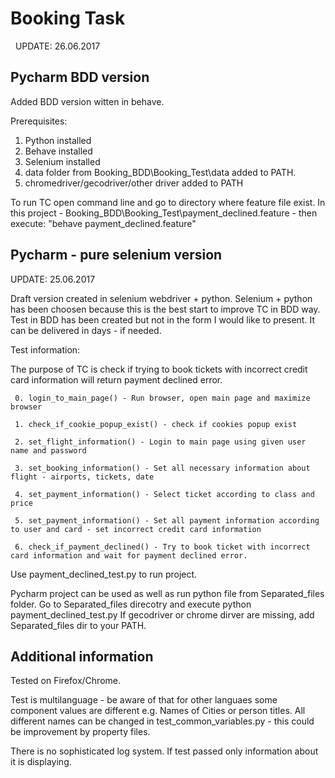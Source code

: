 # Booking Task 
  
UPDATE: 26.06.2017

## Pycharm BDD version

Added BDD version witten in behave. 

Prerequisites:
1. Python installed
2. Behave installed
3. Selenium installed
4. data folder from Booking_BDD\Booking_Test\data added to PATH.
4. chromedriver/gecodriver/other driver added to PATH

To run TC open command line and go to directory where feature file exist. In this project - Booking_BDD\Booking_Test\payment_declined.feature - then execute: "behave payment_declined.feature"

## Pycharm - pure selenium version

UPDATE: 25.06.2017

Draft version created in selenium webdriver + python. Selenium + python has been choosen because this is the best start to improve TC in BDD way. Test in BDD has been created but not in the form I would like to present. It can be delivered in days - if needed.

Test information: 

The purpose of TC is check if trying to book tickets with incorrect credit card information will return
     payment declined error.
     
     0. login_to_main_page() - Run browser, open main page and maximize browser
     
     1. check_if_cookie_popup_exist() - check if cookies popup exist
	 
     2. set_flight_information() - Login to main page using given user name and password
     
     3. set_booking_information() - Set all necessary information about flight - airports, tickets, date
     
     4. set_payment_information() - Select ticket according to class and price
     
     5. set_payment_information() - Set all payment information according to user and card - set incorrect credit card information
     
     6. check_if_payment_declined() - Try to book ticket with incorrect card information and wait for payment declined error.
     
Use payment_declined_test.py to run project.      
     
Pycharm project can be used as well as run python file from Separated_files folder. Go to Separated_files direcotry and execute python payment_declined_test.py 
If gecodriver or chrome dirver are missing, add Separated_files dir to your PATH.

## Additional information

Tested on Firefox/Chrome.

Test is multilanguage - be aware of that for other languaes some component values are different e.g. Names of Cities or person titles.
All different names can be changed in test_common_variables.py - this could be improvement by property files.

There is no sophisticated log system. If test passed only information about it is displaying. 

